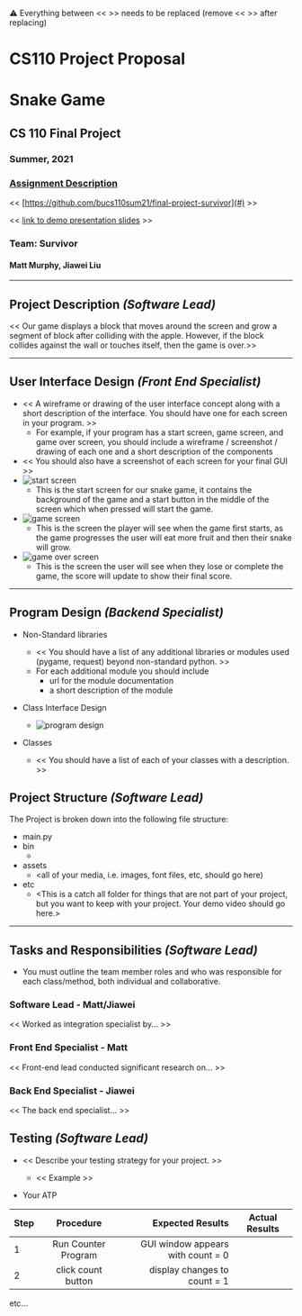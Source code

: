 :warning: Everything between << >> needs to be replaced (remove << >> after replacing)
# CS110 Project Proposal
# Snake Game
## CS 110 Final Project
### Summer, 2021
### [Assignment Description](https://docs.google.com/document/d/1H4R6yLL7som1lglyXWZ04RvTp_RvRFCCBn6sqv-82ps/edit#)

<< [https://github.com/bucs110sum21/final-project-survivor](#) >>

<< [link to demo presentation slides](#) >>

### Team: Survivor
#### Matt Murphy, Jiawei Liu

***

## Project Description *(Software Lead)*
<< Our game displays a block that moves around the screen and grow a segment of block after colliding with the apple. However, if the block collides against the wall or touches itself, then the game is over.>>

***    

## User Interface Design *(Front End Specialist)*
* << A wireframe or drawing of the user interface concept along with a short description of the interface. You should have one for each screen in your program. >>
    * For example, if your program has a start screen, game screen, and game over screen, you should include a wireframe / screenshot / drawing of each one and a short description of the components
* << You should also have a screenshot of each screen for your final GUI >>
* ![start screen](assets/start_screen_drawing.png)
  * This is the start screen for our snake game, it contains the background of the game and a start button in the middle of the screen which when pressed will start the game.
* ![game screen](assets/game_screen_drawing.png)
  * This is the screen the player will see when the game first starts, as the game progresses the user will eat more fruit and then their snake will grow.
* ![game over screen](assets/game_over_screen_drawing.png)
  * This is the screen the user will see when they lose or complete the game, the score will update to show their final score.  

***        

## Program Design *(Backend Specialist)*
* Non-Standard libraries
    * << You should have a list of any additional libraries or modules used (pygame, request) beyond non-standard python. >>
    * For each additional module you should include
        * url for the module documentation
        * a short description of the module
* Class Interface Design
  * ![program design](assets/Program_design_drawings.png)

* Classes
    * << You should have a list of each of your classes with a description. >>

## Project Structure *(Software Lead)*

The Project is broken down into the following file structure:
* main.py
* bin
    * <all of your python files should go here>
* assets
    * <all of your media, i.e. images, font files, etc, should go here)
* etc
    * <This is a catch all folder for things that are not part of your project, but you want to keep with your project. Your demo video should go here.>

***

## Tasks and Responsibilities *(Software Lead)*
* You must outline the team member roles and who was responsible for each class/method, both individual and collaborative.

### Software Lead - Matt/Jiawei

<< Worked as integration specialist by... >>

### Front End Specialist - Matt

<< Front-end lead conducted significant research on... >>

### Back End Specialist - Jiawei

<< The back end specialist... >>

## Testing *(Software Lead)*
* << Describe your testing strategy for your project. >>
    * << Example >>

* Your ATP

| Step                  | Procedure     | Expected Results  | Actual Results |
| ----------------------|:-------------:| -----------------:| -------------- |
|  1  | Run Counter Program  | GUI window appears with count = 0  |          |
|  2  | click count button  | display changes to count = 1 |                 |
etc...
